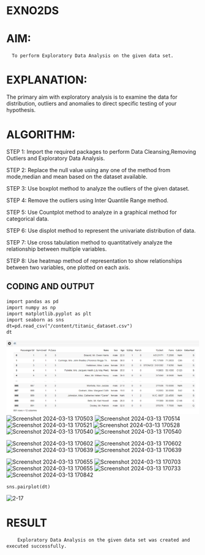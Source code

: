 # EXNO2DS
# AIM:
      To perform Exploratory Data Analysis on the given data set.
      
# EXPLANATION:
  The primary aim with exploratory analysis is to examine the data for distribution, outliers and anomalies to direct specific testing of your hypothesis. 
  
# ALGORITHM:
STEP 1: Import the required packages to perform Data Cleansing,Removing Outliers and Exploratory Data Analysis.

STEP 2: Replace the null value using any one of the method from mode,median and mean based on the dataset available.

STEP 3: Use boxplot method to analyze the outliers of the given dataset.

STEP 4: Remove the outliers using Inter Quantile Range method.

STEP 5: Use Countplot method to analyze in a graphical method for categorical data.

STEP 6: Use displot method to represent the univariate distribution of data.

STEP 7: Use cross tabulation method to quantitatively analyze the relationship between multiple variables.

STEP 8: Use heatmap method of representation to show relationships between two variables, one plotted on each axis.

## CODING AND OUTPUT
```
import pandas as pd
import numpy as np
import matplotlib.pyplot as plt
import seaborn as sns
dt=pd.read_csv("/content/titanic_dataset.csv")
dt
```
![](2-1.png)
![Screenshot 2024-03-13 170503](https://github.com/ThangaDeepika/EXNO-2-DS-/assets/125663099/0be336dd-1b09-44ee-baf7-a66f02d1bee6)
![Screenshot 2024-03-13 170514](https://github.com/ThangaDeepika/EXNO-2-DS-/assets/125663099/0581773b-82c4-4269-b6ff-065b072d2fd1)
![Screenshot 2024-03-13 170521](https://github.com/ThangaDeepika/EXNO-2-DS-/assets/125663099/1d0afaf1-14ad-4dd3-97ca-a6081a21b841)
![Screenshot 2024-03-13 170528](https://github.com/ThangaDeepika/EXNO-2-DS-/assets/125663099/25986eb4-415a-4a4d-b620-b9ffde0d9f3a)
![Screenshot 2024-03-13 170540](https://github.com/ThangaDeepika/EXNO-2-DS-/assets/125663099/f380b495-ad5c-4602-ac34-bd912bb249f8)
![Screenshot 2024-03-13 170540](https://github.com/ThangaDeepika/EXNO-2-DS-/assets/125663099/f380b495-ad5c-4602-ac34-bd912bb249f8)

![Screenshot 2024-03-13 170602](https://github.com/ThangaDeepika/EXNO-2-DS-/assets/125663099/303b7836-4abb-4967-a4a8-cec72ddd2fb6)
![Screenshot 2024-03-13 170602](https://github.com/ThangaDeepika/EXNO-2-DS-/assets/125663099/9925f321-88dd-4c57-b194-bf9b9031251c)
![Screenshot 2024-03-13 170639](https://github.com/ThangaDeepika/EXNO-2-DS-/assets/125663099/bd66d412-cd20-4de7-a63a-5111f0f06bb9)
![Screenshot 2024-03-13 170639](https://github.com/ThangaDeepika/EXNO-2-DS-/assets/125663099/bd66d412-cd20-4de7-a63a-5111f0f06bb9)

![Screenshot 2024-03-13 170655](https://github.com/ThangaDeepika/EXNO-2-DS-/assets/125663099/f1cf0adc-da15-49de-8417-7551ea2567c0)
![Screenshot 2024-03-13 170703](https://github.com/ThangaDeepika/EXNO-2-DS-/assets/125663099/c1d63572-578c-4cd2-9b4c-c7f1266d990e)
![Screenshot 2024-03-13 170655](https://github.com/ThangaDeepika/EXNO-2-DS-/assets/125663099/5e3b16c3-3142-4ddc-bba9-e3610429ff9c)
![Screenshot 2024-03-13 170733](https://github.com/ThangaDeepika/EXNO-2-DS-/assets/125663099/bfb40d89-de55-4d8d-aad5-191538e065eb)
![Screenshot 2024-03-13 170842](https://github.com/ThangaDeepika/EXNO-2-DS-/assets/125663099/127fb422-596c-4021-9471-475f4ead16dc)
```
sns.pairplot(dt)
```
![2-17](https://github.com/ThangaDeepika/EXNO-2-DS-/assets/125663099/e4d5f598-f11d-450c-9bd1-2556415ad53c)

# RESULT
        Exploratory Data Analysis on the given data set was created and executed successfully.
